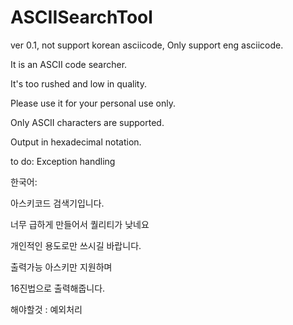 # ASCIISearchTool
ver 0.1, not support korean asciicode, Only support eng asciicode.

It is an ASCII code searcher.

It's too rushed and low in quality.

Please use it for your personal use only.

Only ASCII characters are supported.

Output in hexadecimal notation.


to do: Exception handling


한국어:

아스키코드 검색기입니다.

너무 급하게 만들어서 퀄리티가 낮네요

개인적인 용도로만 쓰시길 바랍니다.

출력가능 아스키만 지원하며

16진법으로 출력해줍니다.

해야할것 : 예외처리
